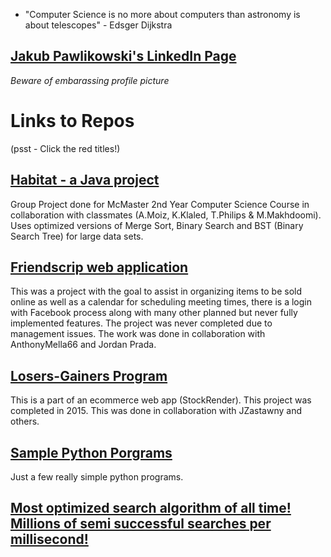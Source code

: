 
- "Computer Science is no more about computers than astronomy is about telescopes" - Edsger Dijkstra

## [Jakub Pawlikowski's LinkedIn Page](https://www.linkedin.com/in/jakub-pawlikowski-592269118/ "JPawlikowski LinkedIn")
*Beware of embarassing profile picture*
  
 
# Links to Repos 
(psst - Click the red titles!)
## [Habitat - a Java project](https://github.com/JPawlikowski/Habitat-Project "Habitat")
Group Project done for McMaster 2nd Year Computer Science Course in collaboration with classmates (A.Moiz, K.Klaled, T.Philips & M.Makhdoomi). Uses optimized versions of Merge Sort, Binary Search and BST (Binary Search Tree) for large data sets.
## [Friendscrip web application](https://github.com/JPawlikowski/FriendScrip "Friendscrip web application")
This was a project with the goal to assist in organizing items to be sold online as well as a calendar for scheduling meeting times, there is a login with Facebook process along with many other planned but never fully implemented features. The project was never completed due to management issues. The work was done in collaboration with AnthonyMella66 and Jordan Prada.
## [Losers-Gainers Program](https://github.com/JPawlikowski/LoserGainersProgram "Losers-Gainers Program")
This is a part of an ecommerce web app (StockRender). This project was completed in 2015. This was done in collaboration with JZastawny and others.
## [Sample Python Porgrams](https://github.com/JPawlikowski/Sample-Programs "Sample Python Programs")
Just a few really simple python programs.
## [Most optimized search algorithm of all time! Millions of semi successful searches per millisecond!](https://google.com "Most optimized search algorithm of all time! Millions of semi successful searches per millisecond!")

